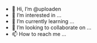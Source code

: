 - 👋 Hi, I’m @uploaden
- 👀 I’m interested in ...
- 🌱 I’m currently learning ...
- 💞️ I’m looking to collaborate on ...
- 📫 How to reach me ...

<!---
uploaden/uploaden is a ✨ special ✨ repository because its `README.md` (this file) appears on your GitHub profile.
You can click the Preview link to take a look at your changes.
--->

